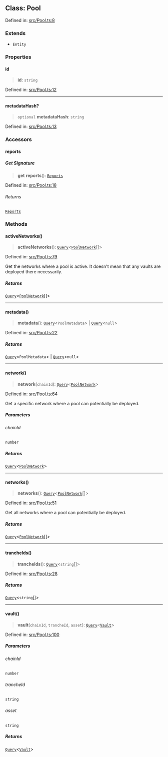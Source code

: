 
## Class: Pool

Defined in: [src/Pool.ts:8](https://github.com/centrifuge/sdk/blob/862f7f1e7a8d6021f967d75a29f9dd861d4ba104/src/Pool.ts#L8)

### Extends

- `Entity`

### Properties

#### id

> **id**: `string`

Defined in: [src/Pool.ts:12](https://github.com/centrifuge/sdk/blob/862f7f1e7a8d6021f967d75a29f9dd861d4ba104/src/Pool.ts#L12)

***

#### metadataHash?

> `optional` **metadataHash**: `string`

Defined in: [src/Pool.ts:13](https://github.com/centrifuge/sdk/blob/862f7f1e7a8d6021f967d75a29f9dd861d4ba104/src/Pool.ts#L13)

### Accessors

#### reports

##### Get Signature

> **get** **reports**(): [`Reports`](#class-reports)

Defined in: [src/Pool.ts:18](https://github.com/centrifuge/sdk/blob/862f7f1e7a8d6021f967d75a29f9dd861d4ba104/src/Pool.ts#L18)

###### Returns

[`Reports`](#class-reports)

### Methods

#### activeNetworks()

> **activeNetworks**(): [`Query`](#type-query)\<[`PoolNetwork`](#class-poolnetwork)[]\>

Defined in: [src/Pool.ts:79](https://github.com/centrifuge/sdk/blob/862f7f1e7a8d6021f967d75a29f9dd861d4ba104/src/Pool.ts#L79)

Get the networks where a pool is active. It doesn't mean that any vaults are deployed there necessarily.

##### Returns

[`Query`](#type-query)\<[`PoolNetwork`](#class-poolnetwork)[]\>

***

#### metadata()

> **metadata**(): [`Query`](#type-query)\<`PoolMetadata`\> \| [`Query`](#type-query)\<`null`\>

Defined in: [src/Pool.ts:22](https://github.com/centrifuge/sdk/blob/862f7f1e7a8d6021f967d75a29f9dd861d4ba104/src/Pool.ts#L22)

##### Returns

[`Query`](#type-query)\<`PoolMetadata`\> \| [`Query`](#type-query)\<`null`\>

***

#### network()

> **network**(`chainId`): [`Query`](#type-query)\<[`PoolNetwork`](#class-poolnetwork)\>

Defined in: [src/Pool.ts:64](https://github.com/centrifuge/sdk/blob/862f7f1e7a8d6021f967d75a29f9dd861d4ba104/src/Pool.ts#L64)

Get a specific network where a pool can potentially be deployed.

##### Parameters

###### chainId

`number`

##### Returns

[`Query`](#type-query)\<[`PoolNetwork`](#class-poolnetwork)\>

***

#### networks()

> **networks**(): [`Query`](#type-query)\<[`PoolNetwork`](#class-poolnetwork)[]\>

Defined in: [src/Pool.ts:51](https://github.com/centrifuge/sdk/blob/862f7f1e7a8d6021f967d75a29f9dd861d4ba104/src/Pool.ts#L51)

Get all networks where a pool can potentially be deployed.

##### Returns

[`Query`](#type-query)\<[`PoolNetwork`](#class-poolnetwork)[]\>

***

#### trancheIds()

> **trancheIds**(): [`Query`](#type-query)\<`string`[]\>

Defined in: [src/Pool.ts:28](https://github.com/centrifuge/sdk/blob/862f7f1e7a8d6021f967d75a29f9dd861d4ba104/src/Pool.ts#L28)

##### Returns

[`Query`](#type-query)\<`string`[]\>

***

#### vault()

> **vault**(`chainId`, `trancheId`, `asset`): [`Query`](#type-query)\<[`Vault`](#class-vault)\>

Defined in: [src/Pool.ts:100](https://github.com/centrifuge/sdk/blob/862f7f1e7a8d6021f967d75a29f9dd861d4ba104/src/Pool.ts#L100)

##### Parameters

###### chainId

`number`

###### trancheId

`string`

###### asset

`string`

##### Returns

[`Query`](#type-query)\<[`Vault`](#class-vault)\>
